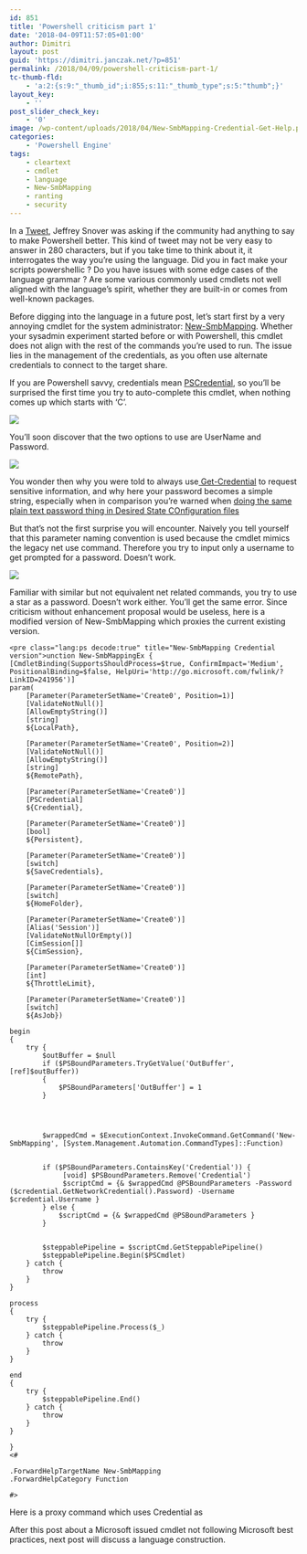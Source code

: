 ```yaml
---
id: 851
title: 'Powershell criticism part 1'
date: '2018-04-09T11:57:05+01:00'
author: Dimitri
layout: post
guid: 'https://dimitri.janczak.net/?p=851'
permalink: /2018/04/09/powershell-criticism-part-1/
tc-thumb-fld:
    - 'a:2:{s:9:"_thumb_id";i:855;s:11:"_thumb_type";s:5:"thumb";}'
layout_key:
    - ''
post_slider_check_key:
    - '0'
image: /wp-content/uploads/2018/04/New-SmbMapping-Credential-Get-Help.png
categories:
    - 'Powershell Engine'
tags:
    - cleartext
    - cmdlet
    - language
    - New-SmbMapping
    - ranting
    - security
---
```


In a [Tweet](https://twitter.com/jsnover/status/948270117283958784), Jeffrey Snover was asking if the community had anything to say to make Powershell better. This kind of tweet may not be very easy to answer in 280 characters, but if you take time to think about it, it interrogates the way you’re using the language. Did you in fact make your scripts powershellic ? Do you have issues with some edge cases of the language grammar ? Are some various commonly used cmdlets not well aligned with the language’s spirit, whether they are built-in or comes from well-known packages.

Before digging into the language in a future post, let’s start first by a very annoying cmdlet for the system administrator: [New-SmbMapping](https://docs.microsoft.com/en-us/powershell/module/smbshare/new-smbmapping?view=win10-ps). Whether your sysadmin experiment started before or with Powershell, this cmdlet does not align with the rest of the commands you’re used to run. The issue lies in the management of the credentials, as you often use alternate credentials to connect to the target share.

If you are Powershell savvy, credentials mean [PSCredential](https://docs.microsoft.com/en-us/dotnet/api/system.management.automation.pscredential), so you’ll be surprised the first time you try to auto-complete this cmdlet, when nothing comes up which starts with ‘C’.

[![](https://dimitri.janczak.net/wp-content/uploads/2018/04/New-SmbMapping-Credential-Unknown-parameter.png)](https://dimitri.janczak.net/wp-content/uploads/2018/04/New-SmbMapping-Credential-Unknown-parameter.png)

You’ll soon discover that the two options to use are UserName and Password.

[![](https://dimitri.janczak.net/wp-content/uploads/2018/04/New-SmbMapping-Credential-Get-Help.png)](https://dimitri.janczak.net/wp-content/uploads/2018/04/New-SmbMapping-Credential-Get-Help.png)

You wonder then why you were told to always use[ Get-Credential](https://docs.microsoft.com/en-us/powershell/module/microsoft.powershell.security/get-credential) to request sensitive information, and why here your password becomes a simple string, especially when in comparison you’re warned when [doing the same plain text password thing in Desired State COnfiguration files](https://blogs.technet.microsoft.com/ashleymcglone/2015/12/18/using-credentials-with-psdscallowplaintextpassword-and-psdscallowdomainuser-in-powershell-dsc-configuration-data/)

But that’s not the first surprise you will encounter. Naively you tell yourself that this parameter naming convention is used because the cmdlet mimics the legacy net use command. Therefore you try to input only a username to get prompted for a password. Doesn’t work.

[![](https://dimitri.janczak.net/wp-content/uploads/2018/04/New-SmbMapping-Credential-No-Password-Prompt.png)](https://dimitri.janczak.net/wp-content/uploads/2018/04/New-SmbMapping-Credential-No-Password-Prompt.png)

Familiar with similar but not equivalent net related commands, you try to use a star as a password. Doesn’t work either. You’ll get the same error. Since criticism without enhancement proposal would be useless, here is a modified version of New-SmbMapping which proxies the current existing version.

```
<pre class="lang:ps decode:true" title="New-SmbMapping Credential version">unction New-SmbMappingEx {
[CmdletBinding(SupportsShouldProcess=$true, ConfirmImpact='Medium', PositionalBinding=$false, HelpUri='http://go.microsoft.com/fwlink/?LinkID=241956')]
param(
    [Parameter(ParameterSetName='Create0', Position=1)]
    [ValidateNotNull()]
    [AllowEmptyString()]
    [string]
    ${LocalPath},

    [Parameter(ParameterSetName='Create0', Position=2)]
    [ValidateNotNull()]
    [AllowEmptyString()]
    [string]
    ${RemotePath},

    [Parameter(ParameterSetName='Create0')]
    [PSCredential]
    ${Credential},

    [Parameter(ParameterSetName='Create0')]
    [bool]
    ${Persistent},

    [Parameter(ParameterSetName='Create0')]
    [switch]
    ${SaveCredentials},

    [Parameter(ParameterSetName='Create0')]
    [switch]
    ${HomeFolder},

    [Parameter(ParameterSetName='Create0')]
    [Alias('Session')]
    [ValidateNotNullOrEmpty()]
    [CimSession[]]
    ${CimSession},

    [Parameter(ParameterSetName='Create0')]
    [int]
    ${ThrottleLimit},

    [Parameter(ParameterSetName='Create0')]
    [switch]
    ${AsJob})

begin
{
    try {
        $outBuffer = $null
        if ($PSBoundParameters.TryGetValue('OutBuffer', [ref]$outBuffer))
        {
            $PSBoundParameters['OutBuffer'] = 1
        }




        $wrappedCmd = $ExecutionContext.InvokeCommand.GetCommand('New-SmbMapping', [System.Management.Automation.CommandTypes]::Function)

 
        if ($PSBoundParameters.ContainsKey('Credential')) {
             [void] $PSBoundParameters.Remove('Credential')
             $scriptCmd = {& $wrappedCmd @PSBoundParameters -Password ($credential.GetNetworkCredential().Password) -Username $credential.Username }
        } else {
            $scriptCmd = {& $wrappedCmd @PSBoundParameters }
        }

       
        $steppablePipeline = $scriptCmd.GetSteppablePipeline()
        $steppablePipeline.Begin($PSCmdlet)
    } catch {
        throw
    }
}

process
{
    try {
        $steppablePipeline.Process($_)
    } catch {
        throw
    }
}

end
{
    try {
        $steppablePipeline.End()
    } catch {
        throw
    }
}

}
<#

.ForwardHelpTargetName New-SmbMapping
.ForwardHelpCategory Function

#>
```

Here is a proxy command which uses Credential as

After this post about a Microsoft issued cmdlet not following Microsoft best practices, next post will discuss a language construction.